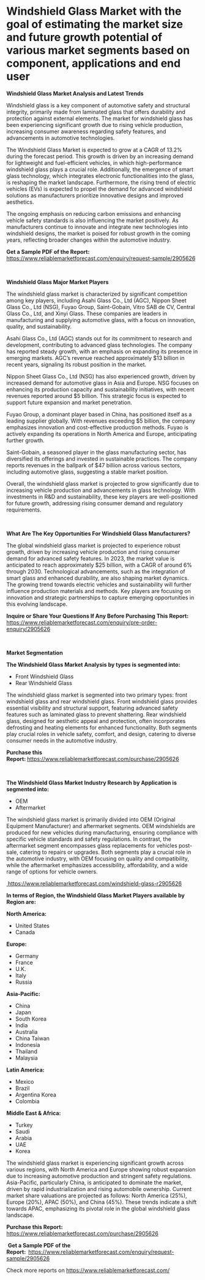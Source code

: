 <p><h1>Windshield Glass Market with the goal of estimating the market size and future growth potential of various market segments based on component, applications and end user</h1></p><p><strong>Windshield Glass Market Analysis and Latest Trends</strong></p>
<p><p>Windshield glass is a key component of automotive safety and structural integrity, primarily made from laminated glass that offers durability and protection against external elements. The market for windshield glass has been experiencing significant growth due to rising vehicle production, increasing consumer awareness regarding safety features, and advancements in automotive technologies. </p><p>The Windshield Glass Market is expected to grow at a CAGR of 13.2% during the forecast period. This growth is driven by an increasing demand for lightweight and fuel-efficient vehicles, in which high-performance windshield glass plays a crucial role. Additionally, the emergence of smart glass technology, which integrates electronic functionalities into the glass, is reshaping the market landscape. Furthermore, the rising trend of electric vehicles (EVs) is expected to propel the demand for advanced windshield solutions as manufacturers prioritize innovative designs and improved aesthetics.</p><p>The ongoing emphasis on reducing carbon emissions and enhancing vehicle safety standards is also influencing the market positively. As manufacturers continue to innovate and integrate new technologies into windshield designs, the market is poised for robust growth in the coming years, reflecting broader changes within the automotive industry.</p></p>
<p><strong>Get a Sample PDF of the Report:&nbsp;</strong> <a href="https://www.reliablemarketforecast.com/enquiry/request-sample/2905626?utm_campaign=2277&utm_medium=2&utm_source=Github&utm_content=ia&utm_term=12032025&utm_id=windshield-glass">https://www.reliablemarketforecast.com/enquiry/request-sample/2905626</a></p>
<p>&nbsp;</p>
<p><strong>Windshield Glass Major Market Players</strong></p>
<p><p>The windshield glass market is characterized by significant competition among key players, including Asahi Glass Co., Ltd (AGC), Nippon Sheet Glass Co., Ltd (NSG), Fuyao Group, Saint-Gobain, Vitro SAB de CV, Central Glass Co., Ltd, and Xinyi Glass. These companies are leaders in manufacturing and supplying automotive glass, with a focus on innovation, quality, and sustainability.</p><p>Asahi Glass Co., Ltd (AGC) stands out for its commitment to research and development, contributing to advanced glass technologies. The company has reported steady growth, with an emphasis on expanding its presence in emerging markets. AGC’s revenue reached approximately $13 billion in recent years, signaling its robust position in the market.</p><p>Nippon Sheet Glass Co., Ltd (NSG) has also experienced growth, driven by increased demand for automotive glass in Asia and Europe. NSG focuses on enhancing its production capacity and sustainability initiatives, with recent revenues reported around $5 billion. This strategic focus is expected to support future expansion and market penetration.</p><p>Fuyao Group, a dominant player based in China, has positioned itself as a leading supplier globally. With revenues exceeding $5 billion, the company emphasizes innovation and cost-effective production methods. Fuyao is actively expanding its operations in North America and Europe, anticipating further growth.</p><p>Saint-Gobain, a seasoned player in the glass manufacturing sector, has diversified its offerings and invested in sustainable practices. The company reports revenues in the ballpark of $47 billion across various sectors, including automotive glass, suggesting a stable market position.</p><p>Overall, the windshield glass market is projected to grow significantly due to increasing vehicle production and advancements in glass technology. With investments in R&D and sustainability, these key players are well-positioned for future growth, addressing rising consumer demand and regulatory requirements.</p></p>
<p>&nbsp;</p>
<p><strong>What Are The Key Opportunities For Windshield Glass Manufacturers?</strong></p>
<p><p>The global windshield glass market is projected to experience robust growth, driven by increasing vehicle production and rising consumer demand for advanced safety features. In 2023, the market value is anticipated to reach approximately $25 billion, with a CAGR of around 6% through 2030. Technological advancements, such as the integration of smart glass and enhanced durability, are also shaping market dynamics. The growing trend towards electric vehicles and sustainability will further influence production materials and methods. Key players are focusing on innovation and strategic partnerships to capture emerging opportunities in this evolving landscape.</p></p>
<p><strong>Inquire or Share Your Questions If Any Before Purchasing This Report:</strong> <a href="https://www.reliablemarketforecast.com/enquiry/pre-order-enquiry/2905626?utm_campaign=2277&utm_medium=2&utm_source=Github&utm_content=ia&utm_term=12032025&utm_id=windshield-glass">https://www.reliablemarketforecast.com/enquiry/pre-order-enquiry/2905626</a></p>
<p>&nbsp;</p>
<p><strong>Market Segmentation</strong></p>
<p><strong>The Windshield Glass Market Analysis by types is segmented into:</strong></p>
<p><ul><li>Front Windshield Glass</li><li>Rear Windshield Glass</li></ul></p>
<p><p>The windshield glass market is segmented into two primary types: front windshield glass and rear windshield glass. Front windshield glass provides essential visibility and structural support, featuring advanced safety features such as laminated glass to prevent shattering. Rear windshield glass, designed for aesthetic appeal and protection, often incorporates defrosting and heating elements for enhanced functionality. Both segments play crucial roles in vehicle safety, comfort, and design, catering to diverse consumer needs in the automotive industry.</p></p>
<p><strong>Purchase this Report:&nbsp;</strong><a href="https://www.reliablemarketforecast.com/purchase/2905626?utm_campaign=2277&utm_medium=2&utm_source=Github&utm_content=ia&utm_term=12032025&utm_id=windshield-glass">https://www.reliablemarketforecast.com/purchase/2905626</a></p>
<p>&nbsp;</p>
<p><strong>The Windshield Glass Market Industry Research by Application is segmented into:</strong></p>
<p><ul><li>OEM</li><li>Aftermarket</li></ul></p>
<p><p>The windshield glass market is primarily divided into OEM (Original Equipment Manufacturer) and aftermarket segments. OEM windshields are produced for new vehicles during manufacturing, ensuring compliance with specific vehicle standards and safety regulations. In contrast, the aftermarket segment encompasses glass replacements for vehicles post-sale, catering to repairs or upgrades. Both segments play a crucial role in the automotive industry, with OEM focusing on quality and compatibility, while the aftermarket emphasizes accessibility, affordability, and a wide range of options for vehicle owners.</p></p>
<p><a href="https://www.reliablemarketforecast.com/windshield-glass-r2905626?utm_campaign=2277&utm_medium=2&utm_source=Github&utm_content=ia&utm_term=12032025&utm_id=windshield-glass">&nbsp;https://www.reliablemarketforecast.com/windshield-glass-r2905626</a></p>
<p><strong>In terms of Region, the Windshield Glass Market Players available by Region are:</strong></p>
<p>
    <p> <strong> North America: </strong>
        <ul>
            <li>United States</li>
            <li>Canada</li>
        </ul>
        </p> 
    <p> <strong> Europe: </strong>
        <ul>
            <li>Germany</li>
            <li>France</li>
            <li>U.K.</li>
            <li>Italy</li>
            <li>Russia</li>
        </ul>
        </p> 
    <p> <strong> Asia-Pacific: </strong>
        <ul>
            <li>China</li>
            <li>Japan</li>
            <li>South Korea</li>
            <li>India</li>
            <li>Australia</li>
            <li>China Taiwan</li>
            <li>Indonesia</li>
            <li>Thailand</li>
            <li>Malaysia</li>
        </ul>
        </p> 
    <p> <strong> Latin America: </strong>
        <ul>
            <li>Mexico</li>
            <li>Brazil</li>
            <li>Argentina Korea</li>
            <li>Colombia</li>
        </ul>
        </p> 
    <p> <strong> Middle East & Africa: </strong>
        <ul>
            <li>Turkey</li>
            <li>Saudi</li>
            <li>Arabia</li>
            <li>UAE</li>
            <li>Korea</li>
        </ul>
    </p>
    </p>
<p><p>The windshield glass market is experiencing significant growth across various regions, with North America and Europe showing robust expansion due to increasing automotive production and stringent safety regulations. Asia-Pacific, particularly China, is anticipated to dominate the market, driven by rapid industrialization and rising automobile ownership. Current market share valuations are projected as follows: North America (25%), Europe (20%), APAC (50%), and China (45%). These trends indicate a shift towards APAC, emphasizing its pivotal role in the global windshield glass landscape.</p></p>
<p><strong>Purchase this Report: </strong><a href="https://www.reliablemarketforecast.com/purchase/2905626?utm_campaign=2277&utm_medium=2&utm_source=Github&utm_content=ia&utm_term=12032025&utm_id=windshield-glass">https://www.reliablemarketforecast.com/purchase/2905626</a></p>
<p>&nbsp;<strong>Get a Sample PDF of the Report:&nbsp;&nbsp;</strong><a href="https://www.reliablemarketforecast.com/enquiry/request-sample/2905626?utm_campaign=2277&utm_medium=2&utm_source=Github&utm_content=ia&utm_term=12032025&utm_id=windshield-glass">https://www.reliablemarketforecast.com/enquiry/request-sample/2905626</a></p>
<p><strong></strong></p>
<p>Check more reports on <a href="https://www.reliablemarketforecast.com/?utm_campaign=2277&utm_medium=2&utm_source=Github&utm_content=ia&utm_term=12032025&utm_id=windshield-glass">https://www.reliablemarketforecast.com/</a></p>